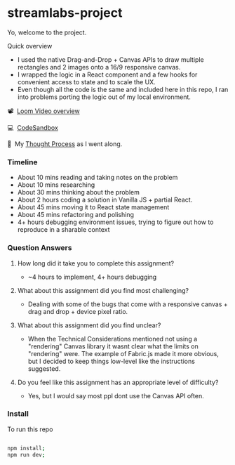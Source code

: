 # streamlabs-project

Yo, welcome to the project.

Quick overview

- I used the native Drag-and-Drop + Canvas APIs to draw multiple rectangles and 2 images onto a 16/9 responsive canvas.
- I wrapped the logic in a React component and a few hooks for convenient access to state and to scale the UX.
- Even though all the code is the same and included here in this repo, I ran into problems porting the logic out of my local environment.

📽&nbsp;&nbsp;[Loom Video overview](https://www.loom.com/share/3aa99629e00149398ef619f4bca00341)

💻&nbsp;&nbsp;[CodeSandbox](https://codesandbox.io/s/github/likethemammal/streamlabs-project/tree/main/?file=/src/index.tsx)

🤔&nbsp;&nbsp;My [Thought Process](ThoughtProcess.md) as I went along.

### Timeline

- About 10 mins reading and taking notes on the problem
- About 10 mins researching
- About 30 mins thinking about the problem
- About 2 hours coding a solution in Vanilla JS + partial React.
- About 45 mins moving it to React state management
- About 45 mins refactoring and polishing
- 4+ hours debugging environment issues, trying to figure out how to reproduce in a sharable context

### Question Answers

1. How long did it take you to complete this assignment?
    - ~4 hours to implement, 4+ hours debugging

2. What about this assignment did you find most challenging?
    - Dealing with some of the bugs that come with a responsive canvas + drag and drop + device pixel ratio.

3. What about this assignment did you find unclear?
    - When the Technical Considerations mentioned not using a "rendering" Canvas library it wasnt clear what the limits on "rendering" were. The example of Fabric.js made it more obvious, but I decided to keep things low-level like the instructions suggested.

4. Do you feel like this assignment has an appropriate level of difficulty?
    - Yes, but I would say most ppl dont use the Canvas API often.


### Install

To run this repo

```sh

npm install;
npm run dev;

```


